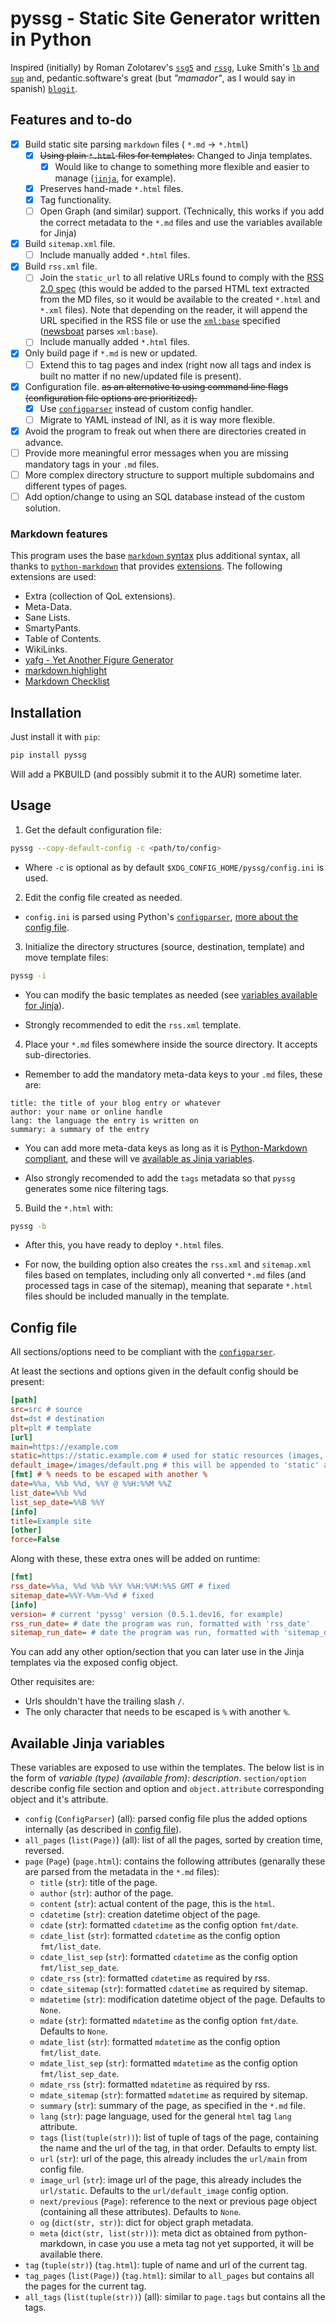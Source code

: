 # pyssg - Static Site Generator written in Python

Inspired (initially) by Roman Zolotarev's [`ssg5`](https://rgz.ee/bin/ssg5) and [`rssg`](https://rgz.ee/bin/rssg), Luke Smith's [`lb` and `sup`](https://github.com/LukeSmithxyz/lb) and, pedantic.software's great (but *"mamador"*, as I would say in spanish) [`blogit`](https://pedantic.software/git/blogit/).

## Features and to-do

- [x] Build static site parsing `markdown` files ( `*.md` -> `*.html`)
	- [x] ~~Using plain `*.html` files for templates.~~ Changed to Jinja templates.
		- [x] Would like to change to something more flexible and easier to manage ([`jinja`](https://jinja.palletsprojects.com/en/3.0.x/), for example).
	- [x] Preserves hand-made `*.html` files.
	- [x] Tag functionality.
	- [ ] Open Graph (and similar) support. (Technically, this works if you add the correct metadata to the `*.md` files and use the variables available for Jinja)
- [x] Build `sitemap.xml` file.
	- [ ] Include manually added `*.html` files.
- [x] Build `rss.xml` file.
	- [ ] Join the `static_url` to all relative URLs found to comply with the [RSS 2.0 spec](https://validator.w3.org/feed/docs/rss2.html) (this would be added to the parsed HTML text extracted from the MD files, so it would be available to the created `*.html` and `*.xml` files). Note that depending on the reader, it will append the URL specified in the RSS file or use the [`xml:base`](https://www.rssboard.org/news/151/relative-links) specified ([newsboat](https://newsboat.org/) parses `xml:base`).
	- [ ] Include manually added `*.html` files.
- [x] Only build page if `*.md` is new or updated.
	- [ ] Extend this to tag pages and index (right now all tags and index is built no matter if no new/updated file is present).
- [x] Configuration file. ~~as an alternative to using command line flags (configuration file options are prioritized).~~ 
	- [x] Use [`configparser`](https://docs.python.org/3/library/configparser.html) instead of custom config handler.
	- [ ] Migrate to YAML instead of INI, as it is way more flexible.
- [x] Avoid the program to freak out when there are directories created in advance.
- [ ] Provide more meaningful error messages when you are missing mandatory tags in your `.md` files.
- [ ] More complex directory structure to support multiple subdomains and different types of pages.
- [ ] Add option/change to using an SQL database instead of the custom solution.

### Markdown features

This program uses the base [`markdown` syntax](https://daringfireball.net/projects/markdown/syntax) plus additional syntax, all thanks to [`python-markdown`](https://python-markdown.github.io/) that provides [extensions](https://python-markdown.github.io/extensions/). The following extensions are used:

- Extra (collection of QoL extensions).
- Meta-Data.
- Sane Lists.
- SmartyPants.
- Table of Contents.
- WikiLinks.
- [yafg - Yet Another Figure Generator](https://git.sr.ht/~ferruck/yafg)
- [markdown.highlight](https://github.com/ribalba/markdown.highlight)
- [Markdown Checklist](https://github.com/FND/markdown-checklist)

## Installation

Just install it with `pip`:

```sh
pip install pyssg
```

Will add a PKBUILD (and possibly submit it to the AUR) sometime later.

## Usage

1. Get the default configuration file:

```sh
pyssg --copy-default-config -c <path/to/config>
```

- Where `-c` is optional as by default `$XDG_CONFIG_HOME/pyssg/config.ini` is used.

2. Edit the config file created as needed.

- `config.ini` is parsed using Python's [`configparser`](https://docs.python.org/3/library/configparser.html), [more about the config file](#config-file).

3. Initialize the directory structures (source, destination, template) and move template files:

```sh
pyssg -i
```

- You can modify the basic templates as needed (see [variables available for Jinja](#available-jinja-variables)).

- Strongly recommended to edit the `rss.xml` template.

4. Place your `*.md` files somewhere inside the source directory. It accepts sub-directories.

- Remember to add the mandatory meta-data keys to your `.md` files, these are:

```
title: the title of your blog entry or whatever
author: your name or online handle
lang: the language the entry is written on
summary: a summary of the entry
```

- You can add more meta-data keys as long as it is [Python-Markdown compliant](https://python-markdown.github.io/extensions/meta_data/), and these will ve [available as Jinja variables](#available-jinja-variables).

- Also strongly recomended to add the `tags` metadata so that `pyssg` generates some nice filtering tags.

5. Build the `*.html` with:

```sh
pyssg -b
```

- After this, you have ready to deploy `*.html` files.

- For now, the building option also creates the `rss.xml` and `sitemap.xml` files based on templates, including only all converted `*.md` files (and processed tags in case of the sitemap), meaning that separate `*.html` files should be included manually in the template.

## Config file

All sections/options need to be compliant with the [`configparser`](https://docs.python.org/3/library/configparser.html).

At least the sections and options given in the default config should be present:

```ini
[path]
src=src # source
dst=dst # destination
plt=plt # template
[url]
main=https://example.com
static=https://static.example.com # used for static resources (images, js, css, etc)
default_image=/images/default.png # this will be appended to 'static' at the end
[fmt] # % needs to be escaped with another %
date=%%a, %%b %%d, %%Y @ %%H:%%M %%Z
list_date=%%b %%d
list_sep_date=%%B %%Y
[info]
title=Example site
[other]
force=False
```

Along with these, these extra ones will be added on runtime:

```ini
[fmt]
rss_date=%%a, %%d %%b %%Y %%H:%%M:%%S GMT # fixed
sitemap_date=%%Y-%%m-%%d # fixed
[info]
version= # current 'pyssg' version (0.5.1.dev16, for example)
rss_run_date= # date the program was run, formatted with 'rss_date'
sitemap_run_date= # date the program was run, formatted with 'sitemap_date'
```

You can add any other option/section that you can later use in the Jinja templates via the exposed config object. 

Other requisites are:

- Urls shouldn't have the trailing slash `/`.
- The only character that needs to be escaped is `%` with another `%`.

## Available Jinja variables

These variables are exposed to use within the templates. The below list is in the form of *variable (type) (available from): description*. `section/option` describe config file section and option and `object.attribute` corresponding object and it's attribute.

- `config` (`ConfigParser`) (all): parsed config file plus the added options internally (as described in [config file](#config-file)).
- `all_pages` (`list(Page)`) (all): list of all the pages, sorted by creation time, reversed.
- `page` (`Page`) (`page.html`): contains the following attributes (genarally these are parsed from the metadata in the `*.md` files):
	- `title` (`str`): title of the page.
	- `author` (`str`): author of the page.
	- `content` (`str`): actual content of the page, this is the `html`.
	- `cdatetime` (`str`): creation datetime object of the page.
	- `cdate` (`str`): formatted `cdatetime` as the config option `fmt/date`.
	- `cdate_list` (`str`): formatted `cdatetime` as the config option `fmt/list_date`.
	- `cdate_list_sep` (`str`): formatted `cdatetime` as the config option `fmt/list_sep_date`.
	- `cdate_rss` (`str`): formatted `cdatetime` as required by rss.
	- `cdate_sitemap` (`str`): formatted `cdatetime` as required by sitemap.
	- `mdatetime` (`str`): modification datetime object of the page. Defaults to `None`.
	- `mdate` (`str`): formatted `mdatetime` as the config option `fmt/date`. Defaults to `None`.
	- `mdate_list` (`str`): formatted `mdatetime` as the config option `fmt/list_date`.
	- `mdate_list_sep` (`str`): formatted `mdatetime` as the config option `fmt/list_sep_date`.
	- `mdate_rss` (`str`): formatted `mdatetime` as required by rss.
	- `mdate_sitemap` (`str`): formatted `mdatetime` as required by sitemap.
	- `summary` (`str`): summary of the page, as specified in the `*.md` file.
	- `lang` (`str`): page language, used for the general `html` tag `lang` attribute.
	- `tags` (`list(tuple(str))`): list of tuple of tags of the page, containing the name and the url of the tag, in that order. Defaults to empty list.
	- `url` (`str`): url of the page, this already includes the `url/main` from config file.
	- `image_url` (`str`): image url of the page, this already includes the `url/static`. Defaults to the `url/default_image` config option.
	- `next/previous` (`Page`): reference to the next or previous page object (containing all these attributes). Defaults to `None`.
	- `og` (`dict(str, str)`): dict for object graph metadata.
	- `meta` (`dict(str, list(str))`): meta dict as obtained from python-markdown, in case you use a meta tag not yet supported, it will be available there.
- `tag` (`tuple(str)`) (`tag.html`): tuple of name and url of the current tag.
- `tag_pages` (`list(Page)`) (`tag.html`): similar to `all_pages` but contains all the pages for the current tag.
- `all_tags` (`list(tuple(str))`) (all): similar to `page.tags` but contains all the tags.
